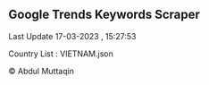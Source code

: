 

## Google Trends Keywords Scraper 
 
Last Update 17-03-2023 , 15:27:53

Country List :
VIETNAM.json



© Abdul Muttaqin 
